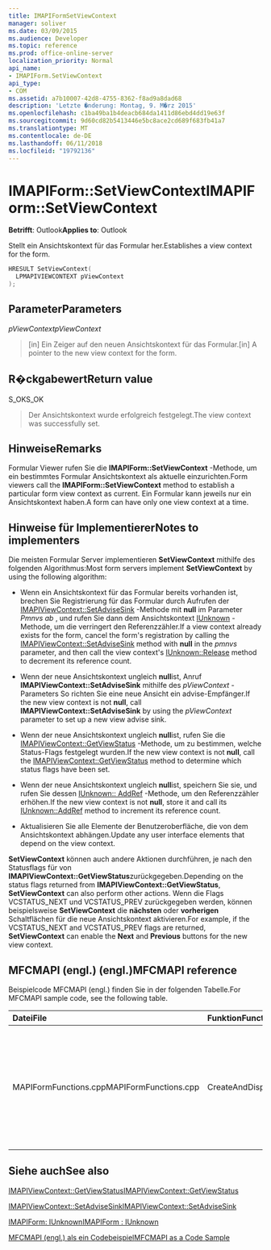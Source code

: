 ```yaml
---
title: IMAPIFormSetViewContext
manager: soliver
ms.date: 03/09/2015
ms.audience: Developer
ms.topic: reference
ms.prod: office-online-server
localization_priority: Normal
api_name:
- IMAPIForm.SetViewContext
api_type:
- COM
ms.assetid: a7b10007-42d8-4755-8362-f8ad9a8dad68
description: 'Letzte �nderung: Montag, 9. M�rz 2015'
ms.openlocfilehash: c1ba49ba1b4deacb684da1411d86ebd4dd19e63f
ms.sourcegitcommit: 9d60cd82b5413446e5bc8ace2cd689f683fb41a7
ms.translationtype: MT
ms.contentlocale: de-DE
ms.lasthandoff: 06/11/2018
ms.locfileid: "19792136"
---
```

# <a name="imapiformsetviewcontext"></a><span data-ttu-id="74b0e-103">IMAPIForm::SetViewContext</span><span class="sxs-lookup"><span data-stu-id="74b0e-103">IMAPIForm::SetViewContext</span></span>

  
  
<span data-ttu-id="74b0e-104">**Betrifft**: Outlook</span><span class="sxs-lookup"><span data-stu-id="74b0e-104">**Applies to**: Outlook</span></span> 
  
<span data-ttu-id="74b0e-105">Stellt ein Ansichtskontext für das Formular her.</span><span class="sxs-lookup"><span data-stu-id="74b0e-105">Establishes a view context for the form.</span></span> 
  
```cpp
HRESULT SetViewContext(
  LPMAPIVIEWCONTEXT pViewContext
);
```

## <a name="parameters"></a><span data-ttu-id="74b0e-106">Parameter</span><span class="sxs-lookup"><span data-stu-id="74b0e-106">Parameters</span></span>

 <span data-ttu-id="74b0e-107">_pViewContext_</span><span class="sxs-lookup"><span data-stu-id="74b0e-107">_pViewContext_</span></span>
  
> <span data-ttu-id="74b0e-108">[in] Ein Zeiger auf den neuen Ansichtskontext für das Formular.</span><span class="sxs-lookup"><span data-stu-id="74b0e-108">[in] A pointer to the new view context for the form.</span></span>
    
## <a name="return-value"></a><span data-ttu-id="74b0e-109">R�ckgabewert</span><span class="sxs-lookup"><span data-stu-id="74b0e-109">Return value</span></span>

<span data-ttu-id="74b0e-110">S_OK</span><span class="sxs-lookup"><span data-stu-id="74b0e-110">S_OK</span></span> 
  
> <span data-ttu-id="74b0e-111">Der Ansichtskontext wurde erfolgreich festgelegt.</span><span class="sxs-lookup"><span data-stu-id="74b0e-111">The view context was successfully set.</span></span>
    
## <a name="remarks"></a><span data-ttu-id="74b0e-112">Hinweise</span><span class="sxs-lookup"><span data-stu-id="74b0e-112">Remarks</span></span>

<span data-ttu-id="74b0e-113">Formular Viewer rufen Sie die **IMAPIForm::SetViewContext** -Methode, um ein bestimmtes Formular Ansichtskontext als aktuelle einzurichten.</span><span class="sxs-lookup"><span data-stu-id="74b0e-113">Form viewers call the **IMAPIForm::SetViewContext** method to establish a particular form view context as current.</span></span> <span data-ttu-id="74b0e-114">Ein Formular kann jeweils nur ein Ansichtskontext haben.</span><span class="sxs-lookup"><span data-stu-id="74b0e-114">A form can have only one view context at a time.</span></span> 
  
## <a name="notes-to-implementers"></a><span data-ttu-id="74b0e-115">Hinweise für Implementierer</span><span class="sxs-lookup"><span data-stu-id="74b0e-115">Notes to implementers</span></span>

<span data-ttu-id="74b0e-116">Die meisten Formular Server implementieren **SetViewContext** mithilfe des folgenden Algorithmus:</span><span class="sxs-lookup"><span data-stu-id="74b0e-116">Most form servers implement **SetViewContext** by using the following algorithm:</span></span> 
  
- <span data-ttu-id="74b0e-117">Wenn ein Ansichtskontext für das Formular bereits vorhanden ist, brechen Sie Registrierung für das Formular durch Aufrufen der [IMAPIViewContext::SetAdviseSink](imapiviewcontext-setadvisesink.md) -Methode mit **null** im Parameter _Pmnvs ab_ , und rufen Sie dann dem Ansichtskontext [IUnknown](http://msdn.microsoft.com/de-de/library/ms682317%28v=VS.85%29.aspx) -Methode, um die verringert den Referenzzähler.</span><span class="sxs-lookup"><span data-stu-id="74b0e-117">If a view context already exists for the form, cancel the form's registration by calling the [IMAPIViewContext::SetAdviseSink](imapiviewcontext-setadvisesink.md) method with **null** in the  _pmnvs_ parameter, and then call the view context's [IUnknown::Release](http://msdn.microsoft.com/de-de/library/ms682317%28v=VS.85%29.aspx) method to decrement its reference count.</span></span> 
    
- <span data-ttu-id="74b0e-118">Wenn der neue Ansichtskontext ungleich **null**ist, Anruf **IMAPIViewContext::SetAdviseSink** mithilfe des _pViewContext_ -Parameters So richten Sie eine neue Ansicht ein advise-Empfänger.</span><span class="sxs-lookup"><span data-stu-id="74b0e-118">If the new view context is not **null**, call **IMAPIViewContext::SetAdviseSink** by using the  _pViewContext_ parameter to set up a new view advise sink.</span></span> 
    
- <span data-ttu-id="74b0e-119">Wenn der neue Ansichtskontext ungleich **null**ist, rufen Sie die [IMAPIViewContext::GetViewStatus](imapiviewcontext-getviewstatus.md) -Methode, um zu bestimmen, welche Status-Flags festgelegt wurden.</span><span class="sxs-lookup"><span data-stu-id="74b0e-119">If the new view context is not **null**, call the [IMAPIViewContext::GetViewStatus](imapiviewcontext-getviewstatus.md) method to determine which status flags have been set.</span></span> 
    
- <span data-ttu-id="74b0e-120">Wenn der neue Ansichtskontext ungleich **null**ist, speichern Sie sie, und rufen Sie dessen [IUnknown:: AddRef](http://msdn.microsoft.com/de-de/library/ms691379%28VS.85%29.aspx) -Methode, um den Referenzzähler erhöhen.</span><span class="sxs-lookup"><span data-stu-id="74b0e-120">If the new view context is not **null**, store it and call its [IUnknown::AddRef](http://msdn.microsoft.com/de-de/library/ms691379%28VS.85%29.aspx) method to increment its reference count.</span></span> 
    
- <span data-ttu-id="74b0e-121">Aktualisieren Sie alle Elemente der Benutzeroberfläche, die von dem Ansichtskontext abhängen.</span><span class="sxs-lookup"><span data-stu-id="74b0e-121">Update any user interface elements that depend on the view context.</span></span> 
    
<span data-ttu-id="74b0e-122">**SetViewContext** können auch andere Aktionen durchführen, je nach den Statusflags für von **IMAPIViewContext::GetViewStatus**zurückgegeben.</span><span class="sxs-lookup"><span data-stu-id="74b0e-122">Depending on the status flags returned from **IMAPIViewContext::GetViewStatus**, **SetViewContext** can also perform other actions.</span></span> <span data-ttu-id="74b0e-123">Wenn die Flags VCSTATUS_NEXT und VCSTATUS_PREV zurückgegeben werden, können beispielsweise **SetViewContext** die **nächsten** oder **vorherigen** Schaltflächen für die neue Ansichtskontext aktivieren.</span><span class="sxs-lookup"><span data-stu-id="74b0e-123">For example, if the VCSTATUS_NEXT and VCSTATUS_PREV flags are returned, **SetViewContext** can enable the **Next** and **Previous** buttons for the new view context.</span></span> 
  
## <a name="mfcmapi-reference"></a><span data-ttu-id="74b0e-124">MFCMAPI (engl.) (engl.)</span><span class="sxs-lookup"><span data-stu-id="74b0e-124">MFCMAPI reference</span></span>

<span data-ttu-id="74b0e-125">Beispielcode MFCMAPI (engl.) finden Sie in der folgenden Tabelle.</span><span class="sxs-lookup"><span data-stu-id="74b0e-125">For MFCMAPI sample code, see the following table.</span></span>
  
|<span data-ttu-id="74b0e-126">**Datei**</span><span class="sxs-lookup"><span data-stu-id="74b0e-126">**File**</span></span>|<span data-ttu-id="74b0e-127">**Funktion**</span><span class="sxs-lookup"><span data-stu-id="74b0e-127">**Function**</span></span>|<span data-ttu-id="74b0e-128">**Comment**</span><span class="sxs-lookup"><span data-stu-id="74b0e-128">**Comment**</span></span>|
|:-----|:-----|:-----|
|<span data-ttu-id="74b0e-129">MAPIFormFunctions.cpp</span><span class="sxs-lookup"><span data-stu-id="74b0e-129">MAPIFormFunctions.cpp</span></span>  <br/> |<span data-ttu-id="74b0e-130">CreateAndDisplayNewMailInFolder</span><span class="sxs-lookup"><span data-stu-id="74b0e-130">CreateAndDisplayNewMailInFolder</span></span>  <br/> |<span data-ttu-id="74b0e-131">MFCMAPI (engl.) mithilfe die **IMAPIForm::SetViewContext** -Methode Ansichtskontext MFCMAPI des (engl.) auf dem Formular festgelegt werden, bevor das Formular angezeigt wird.</span><span class="sxs-lookup"><span data-stu-id="74b0e-131">MFCMAPI uses the **IMAPIForm::SetViewContext** method to set MFCMAPI's view context on the form before the form is displayed.</span></span>  <br/> |
   
## <a name="see-also"></a><span data-ttu-id="74b0e-132">Siehe auch</span><span class="sxs-lookup"><span data-stu-id="74b0e-132">See also</span></span>



[<span data-ttu-id="74b0e-133">IMAPIViewContext::GetViewStatus</span><span class="sxs-lookup"><span data-stu-id="74b0e-133">IMAPIViewContext::GetViewStatus</span></span>](imapiviewcontext-getviewstatus.md)
  
[<span data-ttu-id="74b0e-134">IMAPIViewContext::SetAdviseSink</span><span class="sxs-lookup"><span data-stu-id="74b0e-134">IMAPIViewContext::SetAdviseSink</span></span>](imapiviewcontext-setadvisesink.md)
  
[<span data-ttu-id="74b0e-135">IMAPIForm: IUnknown</span><span class="sxs-lookup"><span data-stu-id="74b0e-135">IMAPIForm : IUnknown</span></span>](imapiformiunknown.md)


[<span data-ttu-id="74b0e-136">MFCMAPI (engl.) als ein Codebeispiel</span><span class="sxs-lookup"><span data-stu-id="74b0e-136">MFCMAPI as a Code Sample</span></span>](mfcmapi-as-a-code-sample.md)

